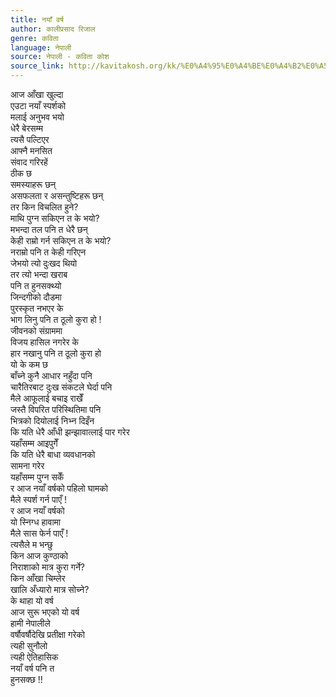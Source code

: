 ```yaml
---
title: नयाँ वर्ष
author: कालीप्रसाद रिजाल
genre: कविता
language: नेपाली
source: नेपाली - कविता कोश
source_link: http://kavitakosh.org/kk/%E0%A4%95%E0%A4%BE%E0%A4%B2%E0%A5%80%E0%A4%AA%E0%A5%8D%E0%A4%B0%E0%A4%B8%E0%A4%BE%E0%A4%A6_%E0%A4%B0%E0%A4%BF%E0%A4%9C%E0%A4%BE%E0%A4%B2
---
```


आज आँखा खुल्दा  
एउटा नयाँ स्पर्शको  
मलाई अनुभव भयो  
धेरै बेरसम्म  
त्यसै पल्टिएर  
आफ्नै मनसित  
संवाद गरिरहें  
ठीक छ  
समस्याहरू छन्  
असफलता र असन्तुष्टिहरू छन्  
तर किन विचलित हुने?  
माथि पुग्न सकिएन त के भयो?  
मभन्दा तल पनि त धेरै छन्  
केही राम्रो गर्न सकिएन त के भयो?  
नराम्रो पनि त केही गरिएन  
जेभयो त्यो दुःखद थियो  
तर त्यो भन्दा खराब  
पनि त हुनसक्थ्यो  
जिन्दगीको दौडमा  
पुरस्कृत नभएर के  
भाग लिनु पनि त ठूलो कुरा हो !  
जीवनको संग्राममा  
विजय हासिल नगरेर के  
हार नखानु पनि त ठूलो कुरा हो  
यो के कम छ  
बाँच्ने कुनै आधार नहुँदा पनि  
चारैतिरबाट दुःख संकटले घेर्दा पनि  
मैले आफूलाई बचाइ राखेँ  
जस्तै विपरित परिस्थितिमा पनि  
भित्रको दियोलाई निभ्न दिइँन  
कि यति धेरै आँधी झन्झावात्लाई पार गरेर  
यहाँसम्म आइपुगेँ  
कि यति धेरै बाधा व्यवधानको  
सामना गरेर  
यहाँसम्म पुग्न सकेँ  
र आज नयाँ वर्षको पहिलो घामको  
मैले स्पर्श गर्न पाएँ !  
र आज नयाँ वर्षको  
यो स्निग्ध हावामा  
मैले सास फेर्न पाएँ !  
त्यसैले म भन्छु  
किन आज कुण्ठाको  
निराशाको मात्र कुरा गर्ने?  
किन आँखा चिम्लेर  
खालि अँध्यारो मात्र सोच्ने?  
के थाहा यो वर्ष  
आज सुरू भएको यो वर्ष  
हामी नेपालीले  
वर्षौवर्षौदेखि प्रतीक्षा गरेको  
त्यही सुनौलो  
त्यही ऐतिहासिक  
नयाँ वर्ष पनि त  
हुनसक्छ !!
